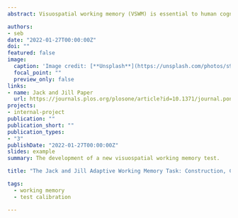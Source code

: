 ```yaml
---
abstract: Visuospatial working memory (VSWM) is essential to human cognitive abilities and is associated with important life outcomes such as academic performance. Recently, a number of reliable measures of VSWM have been developed to help understand psychological processes and for practical use in education. We sought to extend this work using Item Response Theory (IRT) and Computerised Adaptive Testing (CAT) frameworks to construct, calibrate and validate a new adaptive, computerised, and open-source VSWM test. We aimed to overcome the limitations of previous instruments and provide researchers with a valid and freely available VSWM measurement tool. The Jack and Jill (JaJ) VSWM task was constructed using explanatory item response modelling of data from a sample of the general adult population (Study 1, N = 244) in the UK and US. Subsequently, a static version of the task was tested for validity and reliability using a sample of adults from the UK and Australia (Study 2, N = 148) and a sample of Russian adolescents (Study 3, N = 263). Finally, the adaptive version of the JaJ task was implemented on the basis of the underlying IRT model and evaluated with another sample of Russian adolescents (Study 4, N = 239). JaJ showed sufficient internal consistency and concurrent validity as indicated by significant and substantial correlations with established measures of working memory, spatial ability, non-verbal intelligence, and academic achievement. The findings suggest that JaJ is an efficient and reliable measure of VSWM from adolescent to adult age.

authors:
- seb
date: "2022-01-27T00:00:00Z"
doi: ""
featured: false
image:
  caption: 'Image credit: [**Unsplash**](https://unsplash.com/photos/s9CC2SKySJM)'
  focal_point: ""
  preview_only: false
links:
- name: Jack and Jill Paper
  url: https://journals.plos.org/plosone/article?id=10.1371/journal.pone.0262200
projects:
- internal-project
publication: ""
publication_short: ""
publication_types:
- "3"
publishDate: "2022-01-27T00:00:00Z"
slides: example
summary: The development of a new visuospatial working memory test.

title: "The Jack and Jill Adaptive Working Memory Task: Construction, Calibration and Validation."

tags:
  - working memory
  - test calibration

---
```


